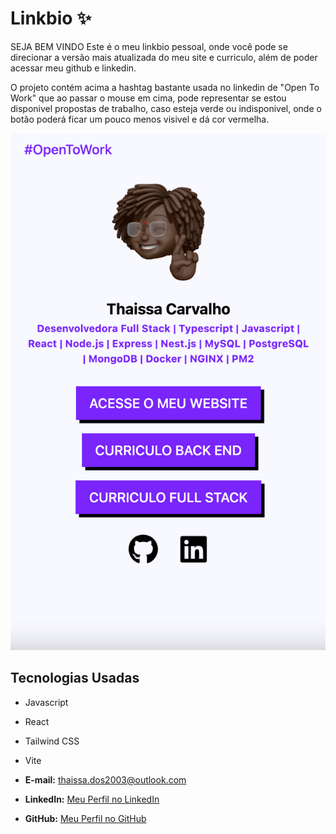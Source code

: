 # Linkbio ✨ 

SEJA BEM VINDO 
Este é o meu linkbio pessoal, onde você pode se direcionar a versão mais atualizada do meu site e curriculo, além de poder acessar meu github e linkedin.

O projeto contém acima a hashtag bastante usada no linkedin de "Open To Work" que ao passar o mouse em cima, pode representar se estou disponivel propostas de trabalho, caso esteja verde ou indisponivel, onde o botão poderá ficar um pouco menos visivel e dá cor vermelha.

![Imagem do Projeto](./public/Biolink.png)

## Tecnologias Usadas

- Javascript
- React
- Tailwind CSS
- Vite

- **E-mail:** thaissa.dos2003@outlook.com
- **LinkedIn:** [Meu Perfil no LinkedIn](https://www.linkedin.com/in/thaissacarvalho-ti/)
- **GitHub:** [Meu Perfil no GitHub](https://github.com/thaissacarvalho)